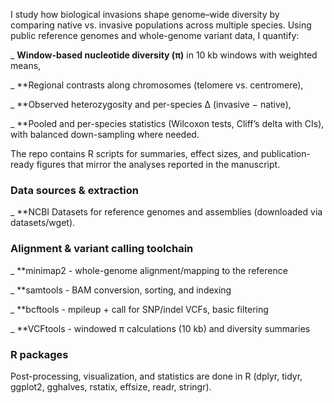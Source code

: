 I study how biological invasions shape genome–wide diversity by comparing native vs. invasive populations across multiple species. Using public reference genomes and whole-genome variant data, I quantify:

_ **Window-based nucleotide diversity (π)** in 10 kb windows with weighted means,

_ **Regional contrasts along chromosomes (telomere vs. centromere),

_ **Observed heterozygosity and per-species Δ (invasive − native),

_ **Pooled and per-species statistics (Wilcoxon tests, Cliff’s delta with CIs), with balanced down-sampling where needed.

The repo contains R scripts for summaries, effect sizes, and publication-ready figures that mirror the analyses reported in the manuscript.


### Data sources & extraction

_ **NCBI Datasets for reference genomes and assemblies (downloaded via datasets/wget).



### Alignment & variant calling toolchain

_ **minimap2 - whole-genome alignment/mapping to the reference

_ **samtools - BAM conversion, sorting, and indexing

_ **bcftools - mpileup + call for SNP/indel VCFs, basic filtering

_ **VCFtools - windowed π calculations (10 kb) and diversity summaries

### R packages
Post-processing, visualization, and statistics are done in R (dplyr, tidyr, ggplot2, gghalves, rstatix, effsize, readr, stringr).
